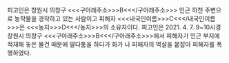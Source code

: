 피고인은 창원시 의창구 <<<구아래주소>>>B<<</구아래주소>>> 인근 하천 주변으로 농작물을 경작하고 있는 사람이고 피해자 <<<내국인이름>>>C<<</내국인이름>>>은 <<<농지>>>D<<</농지>>>의 소유자이다.
피고인은 2021. 4. 7. 9~10시경 창원시 의창구 <<<구아래주소>>>B<<</구아래주소>>>에서 피해자가 인근 부지에 적재해 놓은 물건 때문에 말다툼을 하다가 화가 나 피해자의 멱살을 붙잡아 피해자를 폭행하였다.